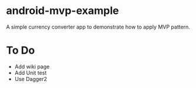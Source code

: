 # android-mvp-example
A simple currency converter app to demonstrate how to apply MVP pattern.

# To Do

 - Add wiki page
 - Add Unit test
 - Use Dagger2